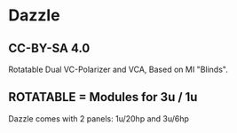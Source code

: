 # Dazzle
## CC-BY-SA 4.0
Rotatable Dual VC-Polarizer and VCA, Based on MI "Blinds".

## ROTATABLE = Modules for 3u / 1u
Dazzle comes with 2 panels: 1u/20hp and 3u/6hp
